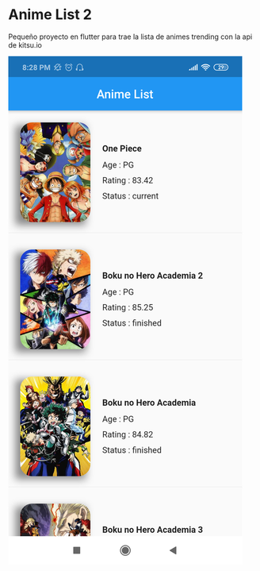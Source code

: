 # Anime List 2

Pequeño proyecto en flutter para trae la lista de animes trending con la api de kitsu.io


![main_image1]

[main_image1]:/images/flutter_anime_list.png